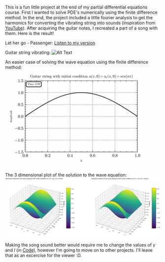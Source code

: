 This is a fun little project at the end of my partial differential equations course. First I wanted to solve PDE's numerically using the finite difference method. In the end, the project included a little fourier analysis to get the harmonics for converting the vibrating string into sounds (inspiration from [YouTube](https://www.youtube.com/watch?v=MavAU3adGk4)). After acquiring the guitar notes, I recreated a part of a song with them. Here is the result!

Let her go - Passenger:
[Listen to my version](https://naapeli.github.io/Guitar-string-simulation/)

Guitar string vibrating:
![Alt Text](Videos%20and%20audio%20files/videos/guitar%20string.gif)

An easier case of solving the wave equation using the finite difference method:
![Alt Text](Videos%20and%20audio%20files/videos/wave%20equation.gif)

The 3 dimensional plot of the solution to the wave equation:
![image](Videos%20and%20audio%20files/videos/surface%20plot.png)

Making the song sound better would require me to change the values of $\gamma$ and $l$ (in [Code](https://github.com/naapeli/Guitar-string-simulation/blob/main/Guitar%20string.py)), however I'm going to move on to other projects. I'll leave that as an excercise for the viewer :D.
